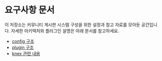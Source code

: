 # 요구사항 문서

이 저장소는 커뮤니티 게시판 시스템 구성을 위한 설정과 참고 자료를 모아둔 공간입니다.
자세한 아키텍처와 플러그인 설명은 아래 문서를 참고하세요.

- [config 구조](docs/config-structure.md)
- [plugin 구조](docs/plugin-structure.md)
- [knex 관련 내용](docs/knex-js.md)
